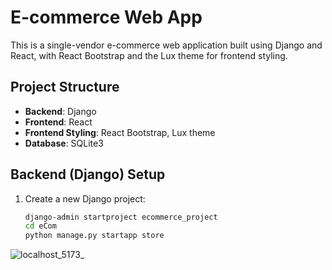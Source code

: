 # E-commerce Web App

This is a single-vendor e-commerce web application built using Django and React, with React Bootstrap and the Lux theme for frontend styling.

## Project Structure

- **Backend**: Django
- **Frontend**: React
- **Frontend Styling**: React Bootstrap, Lux theme
- **Database**: SQLite3

## Backend (Django) Setup

1. Create a new Django project:
   ```bash
   django-admin startproject ecommerce_project
   cd eCom
   python manage.py startapp store
   
![localhost_5173_](https://github.com/KayZou/DjnagoEcom/assets/82322986/17ee88f4-b63b-45db-b285-1523518775c0)

